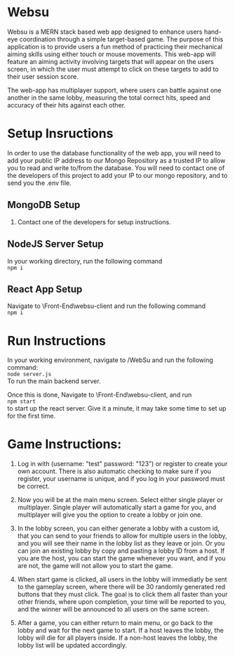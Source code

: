 # Websu
Websu is a MERN stack based web app designed to enhance users hand-eye coordination through a simple target-based game. The purpose of this application is to provide users a fun method of practicing their mechanical aiming skills using either touch or mouse movements. This web-app will feature an aiming activity involving targets that will appear on the users screen, in which the user must attempt to click on these targets to add to their user session score. 

The web-app has multiplayer support, where users can battle against one another in the same lobby, measuring the total correct hits, speed and accuracy of their hits against each other. 

# Setup Insructions
In order to use the database functionality of the web app, you will need to add your public IP address to our Mongo Repository as a trusted IP to allow you to read and write to/from the database. You will need to contact one of the developers of this project to add your IP to our mongo repository, and to send you the .env file. 

## MongoDB Setup 
1. Contact one of the developers for setup instructions. 

## NodeJS Server Setup

In your working directory, run the following command<br/> 
```npm i```<br/> 

## React App Setup

Navigate to \Front-End\websu-client and run the following command<br>
```npm i```<br/> 


# Run Instructions
In your working environment, navigate to /WebSu and run the following command:<br/>
``` node server.js ``` <br/>
To run the main backend server.<br/>

Once this is done, Navigate to \Front-End\websu-client, and run<br/> 
```npm start```<br/> to start up the react server. Give it a minute, it may take some time to set up for the first time. 

# Game Instructions:
1. Log in with (username: "test" password: "123") or register to create your own account. There is also automatic checking to make sure if you register, your username is unique, and if you log in your password must be correct.

2. Now you will be at the main menu screen. Select either single player or multiplayer. Single player will automatically start a game for you, and multiplayer will give you the option to create a lobby or join one. 

3. In the lobby screen, you can either generate a lobby with a custom id, that you can send to your friends to allow for multiple users in the lobby, and you will see their name in the lobby list as they leave or join. Or you can join an existing lobby by copy and pasting a lobby ID from a host. If you are the host, you can start the game whenever you want, and if you are not, the game will not allow you to start the game. 

4. When start game is clicked, all users in the lobby will immediatly be sent to the gameplay screen, where there will be 30 randomly generated red buttons that they must click. The goal is to click them all faster than your other friends, where upon completion, your time will be reported to you, and the winner will be announced to all users on the same screen.

5. After a game, you can either return to main menu, or go back to the lobby and wait for the next game to start. If a host leaves the lobby, the lobby will die for all players inside. If a non-host leaves the lobby, the lobby list will be updated accordingly. 
